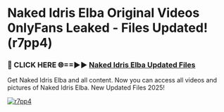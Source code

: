 # Naked Idris Elba Original Videos 0nlyFans Leaked - Files Updated! (r7pp4)

<h3>🔴 CLICK HERE 🌐==►► <a href="https://tinyurl.com/up5wt9bj" rel="nofollow">Naked Idris Elba Updated Files</a></h3>

Get Naked Idris Elba and all content. Now you can access all videos and pictures of Naked Idris Elba. New Updated Files 2025!

[![r7pp4](https://i.imgur.com/ABiUzMV.gif)](https://tinyurl.com/up5wt9bj)
